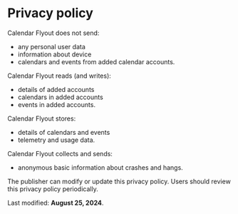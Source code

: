 # Privacy policy

Calendar Flyout does not send:
- any personal user data
- information about device
- calendars and events from added calendar accounts.

Calendar Flyout reads (and writes): 
- details of added accounts
- calendars in added accounts
- events in added accounts.

Calendar Flyout stores:
- details of calendars and events
- telemetry and usage data.

Calendar Flyout collects and sends:
- anonymous basic information about crashes and hangs.

The publisher can modify or update this privacy policy. Users should review this privacy policy periodically.

Last modified: **August 25, 2024**.
